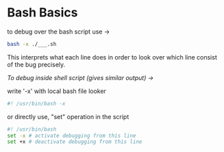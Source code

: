 # Bash Basics

to debug over the bash script use -> 

```bash
bash -x ./___.sh
```
This interprets what each line does in order to look over which line consist of the bug precisely.

_To debug inside shell script (gives similar output) ->_

write '-x' with local bash file looker

```bash
#! /usr/bin/bash -x
```

or directly use, "set" operation in the script

```bash
#! /usr/bin/bash 
set -x # activate debugging from this line
set +x # deactivate debugging from this line
```